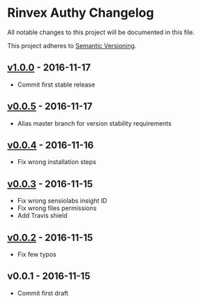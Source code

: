 # Rinvex Authy Changelog

All notable changes to this project will be documented in this file.

This project adheres to [Semantic Versioning](CONTRIBUTING.md).


## [v1.0.0] - 2016-11-17
- Commit first stable release

## [v0.0.5] - 2016-11-17
- Alias master branch for version stability requirements

## [v0.0.4] - 2016-11-16
- Fix wrong installation steps

## [v0.0.3] - 2016-11-15
- Fix wrong sensiolabs insight ID
- Fix wrong files permissions
- Add Travis shield

## [v0.0.2] - 2016-11-15
- Fix few typos

## v0.0.1 - 2016-11-15
- Commit first draft

[v1.0.0]: https://github.com/rinvex/laravel-authy/compare/v0.0.5...v1.0.0
[v0.0.5]: https://github.com/rinvex/laravel-authy/compare/v0.0.4...v0.0.5
[v0.0.4]: https://github.com/rinvex/laravel-authy/compare/v0.0.3...v0.0.4
[v0.0.3]: https://github.com/rinvex/laravel-authy/compare/v0.0.2...v0.0.3
[v0.0.2]: https://github.com/rinvex/laravel-authy/compare/v0.0.1...v0.0.2
